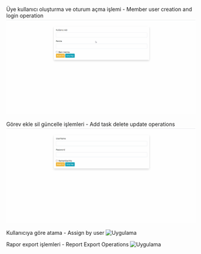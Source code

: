 Üye kullanıcı oluşturma ve oturum açma işlemi - Member user creation and login operation
![Uygulama](https://github.com/NisanurBulut/TaskTable/blob/master/TaskTable.Web/Assets/Trailer_SignInAndSignUp.gif)


Görev ekle sil güncelle işlemleri - Add task delete update operations
![Uygulama](https://github.com/NisanurBulut/TaskTable/blob/master/TaskTable.Web/Assets/Trailer_TaskCRUD.gif)

Kullanıcıya göre atama - Assign by user
![Uygulama](https://github.com/NisanurBulut/TaskTable/blob/master/TaskTable.Web/Assets/Trailer_AssignTaskToUser.gif)


Rapor export işlemleri - Report Export Operations
![Uygulama](https://github.com/NisanurBulut/TaskTable/blob/master/TaskTable.Web/Assets/Trailer_Trailer_ExportReport.gif)
